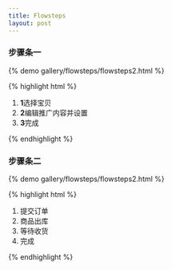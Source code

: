 ```yaml
---
title: Flowsteps
layout: post
---
```


### 步骤条一

{% demo gallery/flowsteps/flowsteps2.html %}

{% highlight html %}
<div class="flowsteps">
    <ol class="clearfix">
        <li class="fs-item fs-item-done"><b>1</b>选择宝贝</li>
        <li class="fs-item fs-item-current"><b>2</b>编辑推广内容并设置</li>
        <li class="fs-item"><b>3</b>完成</li>
    </ol>
</div>
{% endhighlight %}

### 步骤条二

{% demo gallery/flowsteps/flowsteps2.html %}

{% highlight html %}
<div class="flowsteps-small">
    <ol class="clearfix">
        <li class="fs-item fs-item-done"><i></i><b></b><span>提交订单</span></li>
        <li class="fs-item fs-item-current"><i></i><b></b><span>商品出库</span></li>
        <li class="fs-item"><i></i><b></b><span>等待收货</span></li>
        <li class="fs-item"><i></i><span>完成</span></li>
    </ol>
</div>
{% endhighlight %}

